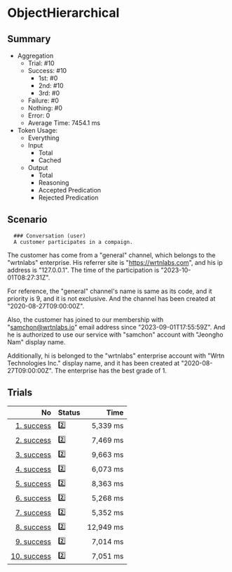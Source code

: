 # ObjectHierarchical
## Summary
  - Aggregation
    - Trial: #10
    - Success: #10
      - 1st: #0
      - 2nd: #10
      - 3rd: #0
    - Failure: #0
    - Nothing: #0
    - Error: 0
    - Average Time: 7454.1 ms
  - Token Usage:
    - Everything
    - Input
      - Total
      - Cached
    - Output
      - Total
      - Reasoning
      - Accepted Predication
      - Rejected Predication

## Scenario
      ### Conversation (user)
      A customer participates in a compaign.

The customer has come from a "general" channel,
which belongs to the "wrtnlabs" enterprise.
His referrer site is "https://wrtnlabs.com",
and his ip address is "127.0.0.1".
The time of the participation is "2023-10-01T08:27:31Z".

For reference, the "general" channel's name is same as its code,
and it priority is 9, and it is not exclusive. And the channel
has been created at "2020-08-27T09:00:00Z".

Also, the customer has joined to our membership with
"samchon@wrtnlabs.io" email address since "2023-09-01T17:55:59Z".
And he is authorized to use our service with "samchon" account
with "Jeongho Nam" display name.

Additionally, hi is belonged to the "wrtnlabs" enterprise account
with "Wrtn Technologies Inc." display name, and it has been created at
"2020-08-27T09:00:00Z". The enterprise has the best grade of 1.

## Trials
No | Status | Time
---:|:-------|------:
[1. success](./trials/1.success.json) | 2️⃣ | 5,339 ms
[2. success](./trials/2.success.json) | 2️⃣ | 7,469 ms
[3. success](./trials/3.success.json) | 2️⃣ | 9,663 ms
[4. success](./trials/4.success.json) | 2️⃣ | 6,073 ms
[5. success](./trials/5.success.json) | 2️⃣ | 8,363 ms
[6. success](./trials/6.success.json) | 2️⃣ | 5,268 ms
[7. success](./trials/7.success.json) | 2️⃣ | 5,352 ms
[8. success](./trials/8.success.json) | 2️⃣ | 12,949 ms
[9. success](./trials/9.success.json) | 2️⃣ | 7,014 ms
[10. success](./trials/10.success.json) | 2️⃣ | 7,051 ms